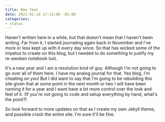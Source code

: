 ```yaml
---
title: New Year
date: 2021-01-14 17:13:00 -05:00
categories:
- status
---
```


Haven't written here in a while, but that doesn't mean that I haven't been writing. Far from it. I started journaling again back in November and I've more or less kept up with it every day since.  So that has wicked some of the impetus to create on this blog, but I needed to do something to justify my re-awoken notebook lust.

It's a new year and I am a resolution kind of guy. Although I'm not going to go over all of them here.  I have my analog journal for that. Yes blog, I'm cheating on you! But I did want to say that I'm going to be rebuilding this site given that at some point in the next month or two I will have been running it for a year and I want have a lot more control over the look and feel of it. (If you're not going to code and setup everything by hand, what's the point?)

So look forward to more updates on that as I create my own Jekyll theme, and possible crash the entire site. I'm sure it'll be fine.